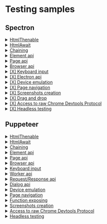# Testing samples

## Spectron

<details><summary><a href="../../sample/spectron/HtmlThenable.test.s">
  HtmlThenable
  </a></summary>
    An example of checking the properties of html elements. Written in promise chaining style.
</details>

<details><summary><a href="../../sample/spectron/HtmlAwait.test.s">
  HtmlAwait
  </a></summary>
    An example of checking the properties of html elements. Written with usage of async/await.
</details>

<details><summary><a href="../../sample/spectron/Chaining.test.s">
  Chaining
  </a></summary>
    Example of spectron commands chaining.
</details>

<details><summary><a href="../../sample/spectron/Element.test.s">
  Element api
  </a></summary>
</details>

<details><summary><a href="../../sample/spectron/Page.test.s">
  Page api
  </a></summary>
</details>

<details><summary><a href="../../sample/spectron/Browser.test.s">
  Browser api
  </a></summary>
</details>

<details><summary><a href="../../sample/spectron/Input.test.s">
  [X] Keyboard input
  </a></summary>
</details>

<details><summary><a href="../../sample/spectron/Input.test.s">
  [X] Electron api
  </a></summary>
</details>

<details><summary><a href="../../sample/spectron/Device.test.s">
  [X] Device emulation
  </a></summary>
</details>

<details><summary><a href="../../sample/spectron/Navigation.test.s">
  [X] Page navigation
  </a></summary>
</details>

<details><summary><a href="../../sample/spectron/Screenshot.test.s">
  [X] Screenshots creation
  </a></summary>
</details>

<details><summary><a href="../../sample/spectron/DragAndDrop.test.s">
  [X] Drag and drop
  </a></summary>
</details>

<details><summary><a href="../../sample/spectron/CDP.test.s">
  [X] Access to raw Chrome Devtools Protocol
  </a></summary>
</details>

<details><summary><a href="../../sample/spectron/HeadlessTesting.test.s">
  [X] Headless testing
  </a></summary>
</details>

## Puppeteer

<details><summary><a href="../../sample/puppeteer/HtmlThenable.test.s">
  HtmlThenable
  </a></summary>
    An example of checking the properties of html elements. Written in promise chaining style.
</details>

<details><summary><a href="../../sample/puppeteer/HtmlAwait.test.s">
  HtmlAwait
  </a></summary>
    An example of checking the properties of html elements. Written with usage of async/await.
</details>

<details><summary><a href="../../sample/puppeteer/Chaining.test.s">
  Chaining
  </a></summary>
    Example of puppeteer commands chaining.
</details>

<details><summary><a href="../../sample/puppeteer/Element.test.s">
  Element api
  </a></summary>
</details>

<details><summary><a href="../../sample/puppeteer/Page.test.s">
  Page api
  </a></summary>
</details>

<details><summary><a href="../../sample/puppeteer/Browser.test.s">
  Browser api
  </a></summary>
</details>

<details><summary><a href="../../sample/puppeteer/Input.test.s">
  Keyboard input
  </a></summary>
</details>

<details><summary><a href="../../sample/puppeteer/Worker.test.s">
  Worker api
  </a></summary>
</details>

<details><summary><a href="../../sample/puppeteer/RequestResponse.test.s">
  Request/Response api
  </a></summary>
</details>

<details><summary><a href="../../sample/puppeteer/Dialog.test.s">
  Dialog api
  </a></summary>
</details>

<details><summary><a href="../../sample/puppeteer/Device.test.s">
  Device emulation
  </a></summary>
</details>

<details><summary><a href="../../sample/puppeteer/Navigation.test.s">
  Page navigation
  </a></summary>
</details>

<details><summary><a href="../../sample/puppeteer/FunctionExposing.test.s">
  Function exposing
  </a></summary>
</details>

<details><summary><a href="../../sample/puppeteer/Screenshot.test.s">
  Screenshots creation
  </a></summary>
</details>

<details><summary><a href="../../sample/puppeteer/CDP.test.s">
  Access to raw Chrome Devtools Protocol
  </a></summary>
</details>

<details><summary><a href="../../sample/puppeteer/Headless.test.s">
  Headless testing
  </a></summary>
</details>